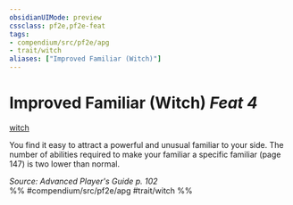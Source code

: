 ```yaml
---
obsidianUIMode: preview
cssclass: pf2e,pf2e-feat
tags:
- compendium/src/pf2e/apg
- trait/witch
aliases: ["Improved Familiar (Witch)"]
---
```

# Improved Familiar (Witch)  *Feat 4*  
[witch](../../Rules/traits/witch-apg.md)  


You find it easy to attract a powerful and unusual familiar to your side. The number of abilities required to make your familiar a specific familiar (page 147) is two lower than normal.

*Source: Advanced Player's Guide p. 102*  
%% #compendium/src/pf2e/apg #trait/witch %%